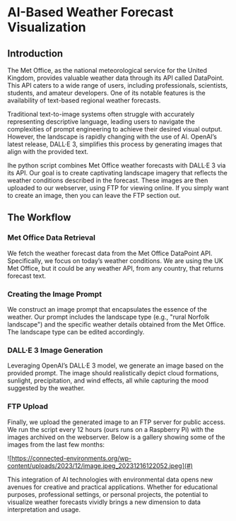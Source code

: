 # AI-Based Weather Forecast Visualization

## Introduction

The Met Office, as the national meteorological service for the United Kingdom, provides valuable weather data through its API called DataPoint. This API caters to a wide range of users, including professionals, scientists, students, and amateur developers. One of its notable features is the availability of text-based regional weather forecasts.

Traditional text-to-image systems often struggle with accurately representing descriptive language, leading users to navigate the complexities of prompt engineering to achieve their desired visual output. However, the landscape is rapidly changing with the use of AI. OpenAI’s latest release, DALL·E 3, simplifies this process by generating images that align with the provided text.

Ihe python script combines Met Office weather forecasts with DALL·E 3 via its API. Our goal is to create captivating landscape imagery that reflects the weather conditions described in the forecast. These images are then uploaded to our webserver, using FTP for viewing online. If you simply want to create an image, then you can leave the FTP section out.

## The Workflow

### Met Office Data Retrieval

We fetch the weather forecast data from the Met Office DataPoint API. Specifically, we focus on today’s weather conditions. We are using the UK Met Office, but it could be any weather API, from any country, that returns forecast text.

### Creating the Image Prompt

We construct an image prompt that encapsulates the essence of the weather. Our prompt includes the landscape type (e.g., "rural Norfolk landscape") and the specific weather details obtained from the Met Office. The landscape type can be edited accordingly.

### DALL·E 3 Image Generation

Leveraging OpenAI’s DALL·E 3 model, we generate an image based on the provided prompt. The image should realistically depict cloud formations, sunlight, precipitation, and wind effects, all while capturing the mood suggested by the weather.

### FTP Upload

Finally, we upload the generated image to an FTP server for public access. We run the script every 12 hours (ours runs on a Raspberry Pi) with the images archived on the webserver. Below is a gallery showing some of the images from the last few months:

![https://connected-environments.org/wp-content/uploads/2023/12/image.jpeg_20231216122052.jpeg](#)  <!-- Replace # with actual image URL -->


This integration of AI technologies with environmental data opens new avenues for creative and practical applications. Whether for educational purposes, professional settings, or personal projects, the potential to visualize weather forecasts vividly brings a new dimension to data interpretation and usage.


                                                   
